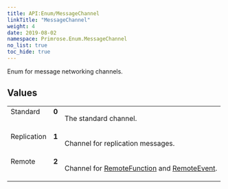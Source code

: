 ```yaml
---
title: API:Enum/MessageChannel
linkTitle: "MessageChannel"
weight: 4
date: 2019-08-02
namespace: Primrose.Enum.MessageChannel
no_list: true
toc_hide: true
---
```

<p class="summary">

Enum for message networking channels.

</p>
 
## Values
 
<table class="studiohide">
<tbody>
<tr class="enum-row">
<td style="vertical-align:top;white-space:normal;">
<span class="name"">Standard</span></td>
<td style="vertical-align:top;white-space:normal;">
<b class="value"">0</b></td>
<td style="vertical-align:top;white-space:normal;">
<p>
The standard channel.
</p></td>
</tr>
<tr class="enum-row">
<td style="vertical-align:top;white-space:normal;">
<span class="name"">Replication</span></td>
<td style="vertical-align:top;white-space:normal;">
<b class="value"">1</b></td>
<td style="vertical-align:top;white-space:normal;">
<p>
Channel for replication messages.
</p></td>
</tr>
<tr class="enum-row">
<td style="vertical-align:top;white-space:normal;">
<span class="name"">Remote</span></td>
<td style="vertical-align:top;white-space:normal;">
<b class="value"">2</b></td>
<td style="vertical-align:top;white-space:normal;">
<p>
Channel for <a href="/docs/api-reference/Class/RemoteFunction/" >RemoteFunction</a> and <a href="/docs/api-reference/Class/RemoteEvent/" >RemoteEvent</a>.
</p></td>
</tr>
</tbody>
</table>
